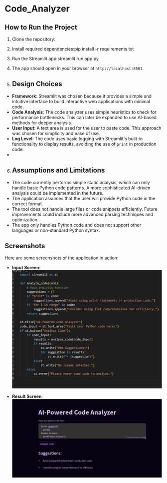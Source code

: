# Code_Analyzer
## How to Run the Project

1. Clone the repository:

2. Install required dependencies:pip install -r requirements.txt

3. Run the Streamlit app:streamlit run app.py
   
4. The app should open in your browser at `http://localhost:8501`.
5. ## Design Choices

- **Framework**: Streamlit was chosen because it provides a simple and intuitive interface to build interactive web applications with minimal code.
- **Code Analysis**: The code analyzer uses simple heuristics to check for performance bottlenecks. This can later be expanded to use AI-based methods for deeper analysis.
- **User Input**: A text area is used for the user to paste code. This approach was chosen for simplicity and ease of use.
- **Log Level**: The code uses basic logging with Streamlit's built-in functionality to display results, avoiding the use of `print` in production code.
- 
6. ## Assumptions and Limitations

- The code currently performs simple static analysis, which can only handle basic Python code patterns. A more sophisticated AI-driven analysis could be implemented in the future.
- The application assumes that the user will provide Python code in the correct format.
- The tool does not handle large files or code snippets efficiently. Future improvements could include more advanced parsing techniques and optimization.
- The app only handles Python code and does not support other languages or non-standard Python syntax.

## Screenshots

Here are some screenshots of the application in action:

- **Input Screen**:
  ![Input Screenshot](https://github.com/Shryy/Code_Analyzer/blob/2f35284f4f390d161a35f517859185fe070b6c6b/Input.png
)

- **Result Screen**:
  ![Result Screenshot](https://github.com/Shryy/Code_Analyzer/blob/2f35284f4f390d161a35f517859185fe070b6c6b/result.png)




